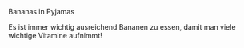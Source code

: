 Bananas in Pyjamas


Es ist immer wichtig ausreichend Bananen zu essen, damit man viele wichtige Vitamine aufnimmt!

